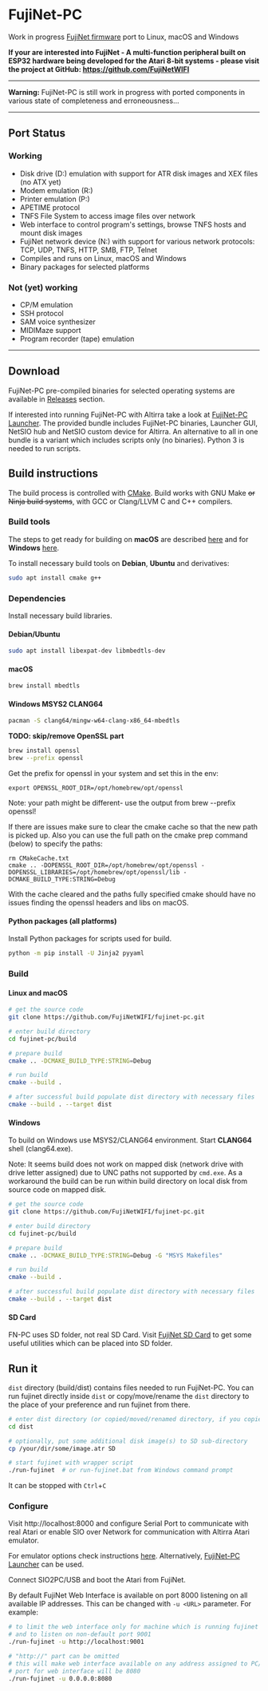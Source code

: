 FujiNet-PC   
===========

Work in progress [FujiNet firmware](https://github.com/FujiNetWIFI/fujinet-platformio) port to Linux, macOS and Windows

**If your are interested into FujiNet - A multi-function peripheral built on ESP32 hardware being developed for the Atari 8-bit systems - please visit the project at GitHub: https://github.com/FujiNetWIFI**

-------------------------------------------------------------------

**Warning:** FujiNet-PC is still work in progress with ported components in various state of completeness and erroneousness...

-------------------------------------------------------------------

## Port Status

### Working

- Disk drive (D:) emulation with support for ATR disk images and XEX files (no ATX yet)
- Modem emulation (R:)
- Printer emulation (P:)
- APETIME protocol
- TNFS File System to access image files over network
- Web interface to control program's settings, browse TNFS hosts and mount disk images
- FujiNet network device (N:) with support for various network protocols:
  TCP, UDP, TNFS, HTTP, SMB, FTP, Telnet
- Compiles and runs on Linux, macOS and Windows
- Binary packages for selected platforms

### Not (yet) working

- CP/M emulation
- SSH protocol
- SAM voice synthesizer
- MIDIMaze support
- Program recorder (tape) emulation

-------------------------------------------------------------------

## Download

FujiNet-PC pre-compiled binaries for selected operating systems are available in [Releases](https://github.com/FujiNetWIFI/fujinet-pc/releases) section.

If interested into running FujiNet-PC with Altirra take a look at [FujiNet-PC Launcher](https://github.com/a8jan/fujinet-pc-launcher). The provided bundle includes FujiNet-PC binaries, Launcher GUI, NetSIO hub and NetSIO custom device for Altirra. An alternative to all in one bundle is a variant which includes scripts only (no binaries). Python 3 is needed to run scripts.

## Build instructions

The build process is controlled with [CMake](https://cmake.org/). Build works with GNU Make ~~or Ninja build systems~~, with GCC or Clang/LLVM C and C++ compilers.

### Build tools

The steps to get ready for building on **macOS** are described [here](macOS.md) and for **Windows** [here](Windows.md).

To install necessary build tools on **Debian**, **Ubuntu** and derivatives:

```sh
sudo apt install cmake g++
```

### Dependencies

Install necessary build libraries.

#### Debian/Ubuntu

```sh
sudo apt install libexpat-dev libmbedtls-dev
```

#### macOS

```sh
brew install mbedtls
```

#### Windows MSYS2 CLANG64

```sh
pacman -S clang64/mingw-w64-clang-x86_64-mbedtls
```

**TODO: skip/remove OpenSSL part**

```sh
brew install openssl
brew --prefix openssl
```
Get the prefix for openssl in your system and set this in the env:

```
export OPENSSL_ROOT_DIR=/opt/homebrew/opt/openssl
```
Note: your path might be different- use the output from brew --prefix openssl!

If there are issues make sure to clear the cmake cache so that the new path is picked up. Also you can use the full path on the cmake prep command (below) to specify the paths:
```
rm CMakeCache.txt 
cmake .. -DOPENSSL_ROOT_DIR=/opt/homebrew/opt/openssl -DOPENSSL_LIBRARIES=/opt/homebrew/opt/openssl/lib -DCMAKE_BUILD_TYPE:STRING=Debug
```
With the cache cleared and the paths fully specified cmake should have no issues finding the openssl headers and libs on macOS.

#### Python packages (all platforms)

Install Python packages for scripts used for build.

```sh
python -m pip install -U Jinja2 pyyaml
```

### Build

#### Linux and macOS

```sh
# get the source code
git clone https://github.com/FujiNetWIFI/fujinet-pc.git

# enter build directory
cd fujinet-pc/build

# prepare build
cmake .. -DCMAKE_BUILD_TYPE:STRING=Debug

# run build
cmake --build .

# after successful build populate dist directory with necessary files
cmake --build . --target dist
```



#### Windows

To build on Windows use MSYS2/CLANG64 environment. Start **CLANG64** shell (clang64.exe).

Note: It seems build does not work on mapped disk (network drive with drive letter assigned) due to UNC paths not supported by `cmd.exe`. As a workaround the build can be run within build directory on local disk from source code on mapped disk.

```sh
# get the source code
git clone https://github.com/FujiNetWIFI/fujinet-pc.git

# enter build directory
cd fujinet-pc/build

# prepare build
cmake .. -DCMAKE_BUILD_TYPE:STRING=Debug -G "MSYS Makefiles"

# run build
cmake --build .

# after successful build populate dist directory with necessary files
cmake --build . --target dist
```

#### SD Card

FN-PC uses SD folder, not real SD Card. Visit [FujiNet SD Card](https://github.com/FujiNetWIFI/fujinet-sd-card) to get some useful utilities which can be placed into SD folder.


## Run it

`dist` directory (build/dist) contains files needed to run FujiNet-PC. You can run fujinet directly inside `dist` or copy/move/rename the `dist` directory to the place of your preference and run fujinet from there.

```sh
# enter dist directory (or copied/moved/renamed directory, if you copied/moved/...), must be inside
cd dist

# optionally, put some additional disk image(s) to SD sub-directory
cp /your/dir/some/image.atr SD

# start fujinet with wrapper script
./run-fujinet  # or run-fujinet.bat from Windows command prompt
```

It can be stopped with `Ctrl`+`C`

### Configure

Visit http://localhost:8000 and configure Serial Port to communicate with real Atari or enable SIO over Network for communication with Altirra Atari emulator.

For emulator options check instructions [here](https://github.com/FujiNetWIFI/fujinet-emulator-bridge). Alternatively, [FujiNet-PC Launcher](https://github.com/a8jan/fujinet-pc-launcher) can be used.

Connect SIO2PC/USB and boot the Atari from FujiNet.

By default FujiNet Web Interface is available on port 8000 listening on all available IP addresses. This can be changed with `-u <URL>` parameter. For example:

```sh
# to limit the web interface only for machine which is running fujinet 
# and to listen on non-default port 9001
./run-fujinet -u http://localhost:9001

# "http://" part can be omitted
# this will make web interface available on any address assigned to PC/Mac/RPi
# port for web interface will be 8080
./run-fujinet -u 0.0.0.0:8080
```
